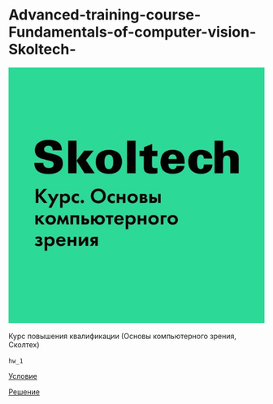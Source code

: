 # Advanced-training-course-Fundamentals-of-computer-vision-Skoltech-

<!-- #region -->
<p align="center">
<img  src="logo.jpg">
</p>

Курс повышения квалификации (Основы компьютерного зрения, Сколтех)

```hw_1``` 

[Условие](https://docs.google.com/document/d/1PvvMtPzK518Z_XYtlH0gbMNcDJGUOCeKIpZ49hSX5yg/edit)

[Решение](https://colab.research.google.com/drive/1ILuugnDbY4pN6JivztNjshcvw7GazJyB#scrollTo=6Hfh5Omg9s5r](https://colab.research.google.com/drive/1ILuugnDbY4pN6JivztNjshcvw7GazJyB?usp=sharing)https://colab.research.google.com/drive/1ILuugnDbY4pN6JivztNjshcvw7GazJyB?usp=sharing)
